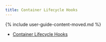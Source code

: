 ```yaml
---
title: Container Lifecycle Hooks
---
```


{% include user-guide-content-moved.md %}

* [Container Lifecycle Hooks](/docs/concepts/workloads/containers/container-lifecycle-hooks)